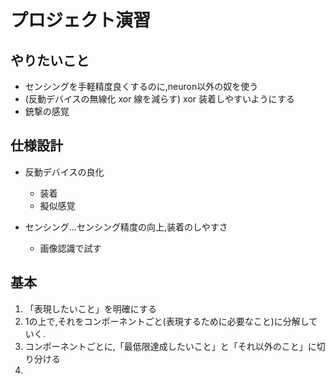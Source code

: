 # プロジェクト演習
## やりたいこと
- センシングを手軽精度良くするのに,neuron以外の奴を使う
- (反動デバイスの無線化 xor 線を減らす) xor 装着しやすいようにする
- 銃撃の感覚


## 仕様設計
- 反動デバイスの良化
  - 装着
  - 擬似感覚

- センシング...センシング精度の向上,装着のしやすさ
  - 画像認識で試す

## 基本
1. 「表現したいこと」を明確にする
2. 1の上で,それをコンポーネントごと(表現するために必要なこと)に分解していく.
3. コンポーネントごとに,「最低限達成したいこと」と「それ以外のこと」に切り分ける
4. 
